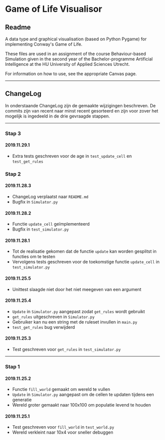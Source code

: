 # Game of Life Visualisor

## Readme

A data type and graphical visualisation (based on Python Pygame) for implementing Conway's Game of Life.

These files are used in an assignment of the course Behaviour-based Simulation given in the second year of the Bachelor-programme Artificial Intelligence at the HU University of Applied Sciences Utrecht.

For information on how to use, see the appropriate Canvas page.

***

## ChangeLog

In onderstaande ChangeLog zijn de gemaakte wijzigingen beschreven. De commits zijn van recent naar minst recent gesorteerd en zijn voor zover het mogelijk is ingedeeld in de drie gevraagde stappen.

***

### Stap 3

#### 2019.11.29.1

- Extra tests geschreven voor de age in `test_update_cell` en `test_get_rules`

### Stap 2

#### 2019.11.28.3

- ChangeLog verplaatst naar `README.md`
- Bugfix in `Simulator.py`

#### 2019.11.28.2

- Functie `update_cell` geïmplementeerd
- Bugfix in `test_simulator.py`

#### 2019.11.28.1

- Tot de realisatie gekomen dat de functie `update` kan worden gesplitst in functies om te testen
- Vervolgens tests geschreven voor de toekomstige functie `update_cell` in `test_simulator.py`

#### 2019.11.25.5

- Unittest slaagde niet door het niet meegeven van een argument

#### 2019.11.25.4

- `Update` in `Simulator.py` aangepast zodat `get_rules` wordt gebruikt
- `get_rules` uitgeschreven in `Simulator.py`
- Gebruiker kan nu een string met de ruleset invullen in `main.py`
- `test_get_rules` bug verwijderd

#### 2019.11.25.3

- Test geschreven voor `get_rules` in `test_simulator.py`

***

### Stap 1

#### 2019.11.25.2

- Functie `fill_world` gemaakt om wereld te vullen
- `Update` in `Simulator.py` aangepast om de cellen te updaten tijdens een generatie
- Wereld groter gemaakt naar 100x100 om populatie levend te houden

#### 2019.11.25.1

- Test geschreven voor `fill_world` in `test_world.py`
- Wereld verkleint naar 10x4 voor sneller debuggen
